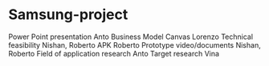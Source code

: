 # Samsung-project
Power Point presentation          Anto
Business Model Canvas             Lorenzo
Technical feasibility             Nishan, Roberto
APK                               Roberto
Prototype video/documents         Nishan, Roberto
Field of application research     Anto
Target research                   Vina
